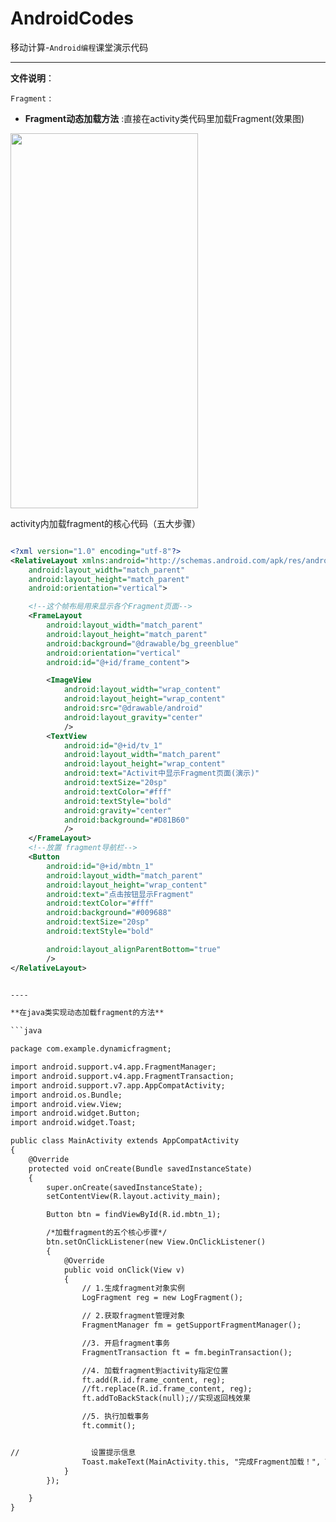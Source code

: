 # AndroidCodes


移动计算-`Android编程`课堂演示代码

---

**文件说明**：

`Fragment` :    

* **Fragment动态加载方法** :直接在activity类代码里加载Fragment(效果图)
<img src="https://github.com/tsingke/AndroidCodes/blob/master/3_Fragment/Fragment_dynamic/fragment.gif" width=300 height=600> 


activity内加载fragment的核心代码（五大步骤）


```xml

<?xml version="1.0" encoding="utf-8"?>
<RelativeLayout xmlns:android="http://schemas.android.com/apk/res/android"
    android:layout_width="match_parent"
    android:layout_height="match_parent"
    android:orientation="vertical">

    <!--这个帧布局用来显示各个Fragment页面-->
    <FrameLayout
        android:layout_width="match_parent"
        android:layout_height="match_parent"
        android:background="@drawable/bg_greenblue"
        android:orientation="vertical"
        android:id="@+id/frame_content">

        <ImageView
            android:layout_width="wrap_content"
            android:layout_height="wrap_content"
            android:src="@drawable/android"
            android:layout_gravity="center"
            />
        <TextView
            android:id="@+id/tv_1"
            android:layout_width="match_parent"
            android:layout_height="wrap_content"
            android:text="Activit中显示Fragment页面(演示)"
            android:textSize="20sp"
            android:textColor="#fff"
            android:textStyle="bold"
            android:gravity="center"
            android:background="#D81B60"
            />
    </FrameLayout>
    <!--放置 fragment导航栏-->
    <Button
        android:id="@+id/mbtn_1"
        android:layout_width="match_parent"
        android:layout_height="wrap_content"
        android:text="点击按钮显示Fragment"
        android:textColor="#fff"
        android:background="#009688"
        android:textSize="20sp"
        android:textStyle="bold"

        android:layout_alignParentBottom="true"
        />
</RelativeLayout>


----

**在java类实现动态加载fragment的方法**

```java

package com.example.dynamicfragment;

import android.support.v4.app.FragmentManager;
import android.support.v4.app.FragmentTransaction;
import android.support.v7.app.AppCompatActivity;
import android.os.Bundle;
import android.view.View;
import android.widget.Button;
import android.widget.Toast;

public class MainActivity extends AppCompatActivity
{
    @Override
    protected void onCreate(Bundle savedInstanceState)
    {
        super.onCreate(savedInstanceState);
        setContentView(R.layout.activity_main);

        Button btn = findViewById(R.id.mbtn_1);

        /*加载fragment的五个核心步骤*/
        btn.setOnClickListener(new View.OnClickListener()
        {
            @Override
            public void onClick(View v)
            {
                // 1.生成fragment对象实例
                LogFragment reg = new LogFragment();

                // 2.获取fragment管理对象
                FragmentManager fm = getSupportFragmentManager();

                //3. 开启fragment事务
                FragmentTransaction ft = fm.beginTransaction();

                //4. 加载fragment到activity指定位置
                ft.add(R.id.frame_content, reg);
                //ft.replace(R.id.frame_content, reg);
                ft.addToBackStack(null);//实现返回栈效果

                //5. 执行加载事务
                ft.commit();


//                设置提示信息
                Toast.makeText(MainActivity.this, "完成Fragment加载！", Toast.LENGTH_SHORT).show();
            }
        });

    }
}


```
